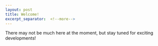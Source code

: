 ```yaml
---
layout: post
title: Welcome!
excerpt_separator:  <!--more-->
---
```


There may not be much here at the moment, but stay tuned for exciting developments!
